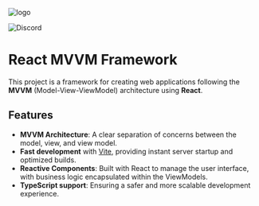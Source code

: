 ![logo](https://github.com/user-attachments/assets/6a939700-42a4-48e3-81cd-fd3c1af8b07d)

![Discord](https://img.shields.io/discord/1295357633347457024)

# React MVVM Framework

This project is a framework for creating web applications following the **MVVM** (Model-View-ViewModel) architecture using **React**.

## Features

- **MVVM Architecture**: A clear separation of concerns between the model, view, and view model.
- **Fast development** with [Vite](https://vitejs.dev/), providing instant server startup and optimized builds.
- **Reactive Components**: Built with React to manage the user interface, with business logic encapsulated within the ViewModels.
- **TypeScript support**: Ensuring a safer and more scalable development experience.
